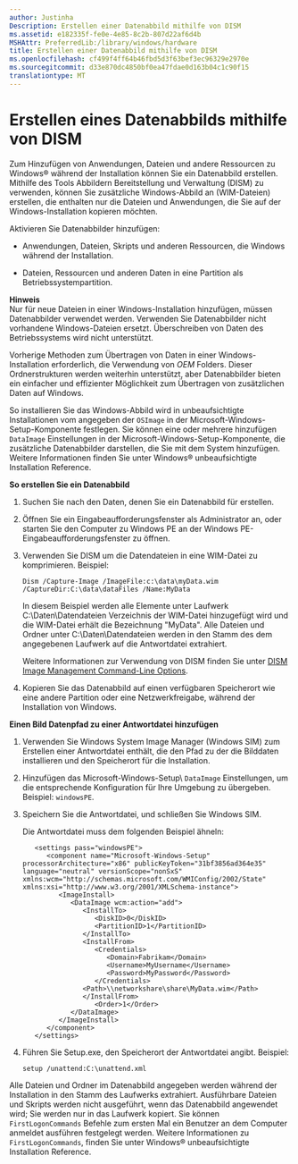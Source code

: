```yaml
---
author: Justinha
Description: Erstellen einer Datenabbild mithilfe von DISM
ms.assetid: e182335f-fe0e-4e85-8c2b-807d22af6d4b
MSHAttr: PreferredLib:/library/windows/hardware
title: Erstellen einer Datenabbild mithilfe von DISM
ms.openlocfilehash: cf499f4ff64b46fbd5d3f63bef3ec96329e2970e
ms.sourcegitcommit: d33e870dc4850bf0ea47fdae0d163b04c1c90f15
translationtype: MT
---
```

# <a name="create-a-data-image-using-dism"></a>Erstellen eines Datenabbilds mithilfe von DISM


Zum Hinzufügen von Anwendungen, Dateien und andere Ressourcen zu Windows® während der Installation können Sie ein Datenabbild erstellen. Mithilfe des Tools Abbildern Bereitstellung und Verwaltung (DISM) zu verwenden, können Sie zusätzliche Windows-Abbild an (WIM-Dateien) erstellen, die enthalten nur die Dateien und Anwendungen, die Sie auf der Windows-Installation kopieren möchten.

Aktivieren Sie Datenabbilder hinzufügen:

-   Anwendungen, Dateien, Skripts und anderen Ressourcen, die Windows während der Installation.

-   Dateien, Ressourcen und anderen Daten in eine Partition als Betriebssystempartition.

**Hinweis**  
Nur für neue Dateien in einer Windows-Installation hinzufügen, müssen Datenabbilder verwendet werden. Verwenden Sie Datenabbilder nicht vorhandene Windows-Dateien ersetzt. Überschreiben von Daten des Betriebssystems wird nicht unterstützt.

 

Vorherige Methoden zum Übertragen von Daten in einer Windows-Installation erforderlich, die Verwendung von $OEM$ Folders. Dieser Ordnerstrukturen werden weiterhin unterstützt, aber Datenabbilder bieten ein einfacher und effizienter Möglichkeit zum Übertragen von zusätzlichen Daten auf Windows.

So installieren Sie das Windows-Abbild wird in unbeaufsichtigte Installationen vom angegeben der `OSImage` in der Microsoft-Windows-Setup-Komponente festlegen. Sie können eine oder mehrere hinzufügen `DataImage` Einstellungen in der Microsoft-Windows-Setup-Komponente, die zusätzliche Datenabbilder darstellen, die Sie mit dem System hinzufügen. Weitere Informationen finden Sie unter Windows® unbeaufsichtigte Installation Reference.

**So erstellen Sie ein Datenabbild**

1.  Suchen Sie nach den Daten, denen Sie ein Datenabbild für erstellen.

2.  Öffnen Sie ein Eingabeaufforderungsfenster als Administrator an, oder starten Sie den Computer zu Windows PE an der Windows PE-Eingabeaufforderungsfenster zu öffnen.

3.  Verwenden Sie DISM um die Datendateien in eine WIM-Datei zu komprimieren. Beispiel:

    ``` syntax
    Dism /Capture-Image /ImageFile:c:\data\myData.wim /CaptureDir:C:\data\dataFiles /Name:MyData
    ```

    In diesem Beispiel werden alle Elemente unter Laufwerk C:\\Daten\\Datendateien Verzeichnis der WIM-Datei hinzugefügt wird und die WIM-Datei erhält die Bezeichnung "MyData". Alle Dateien und Ordner unter C:\\Daten\\Datendateien werden in den Stamm des dem angegebenen Laufwerk auf die Antwortdatei extrahiert.

    Weitere Informationen zur Verwendung von DISM finden Sie unter [DISM Image Management Command-Line Options](dism-image-management-command-line-options-s14.md).

4.  Kopieren Sie das Datenabbild auf einen verfügbaren Speicherort wie eine andere Partition oder eine Netzwerkfreigabe, während der Installation von Windows.

**Einen Bild Datenpfad zu einer Antwortdatei hinzufügen**

1.  Verwenden Sie Windows System Image Manager (Windows SIM) zum Erstellen einer Antwortdatei enthält, die den Pfad zu der die Bilddaten installieren und den Speicherort für die Installation.

2.  Hinzufügen das Microsoft-Windows-Setup\\ `DataImage` Einstellungen, um die entsprechende Konfiguration für Ihre Umgebung zu übergeben. Beispiel: `windowsPE`.

3.  Speichern Sie die Antwortdatei, und schließen Sie Windows SIM.

    Die Antwortdatei muss dem folgenden Beispiel ähneln:

    ``` syntax
       <settings pass="windowsPE">
          <component name="Microsoft-Windows-Setup" processorArchitecture="x86" publicKeyToken="31bf3856ad364e35" language="neutral" versionScope="nonSxS" xmlns:wcm="http://schemas.microsoft.com/WMIConfig/2002/State" xmlns:xsi="http://www.w3.org/2001/XMLSchema-instance">
             <ImageInstall>
                <DataImage wcm:action="add">
                   <InstallTo>
                      <DiskID>0</DiskID>
                      <PartitionID>1</PartitionID>
                   </InstallTo>
                   <InstallFrom>
                      <Credentials>
                         <Domain>Fabrikam</Domain>
                         <Username>MyUsername</Username>
                         <Password>MyPassword</Password>
                      </Credentials>
                   <Path>\\networkshare\share\MyData.wim</Path>
                   </InstallFrom>
                      <Order>1</Order>
                </DataImage>
             </ImageInstall>
          </component>
       </settings>
    ```

4.  Führen Sie Setup.exe, den Speicherort der Antwortdatei angibt. Beispiel:

    ``` syntax
    setup /unattend:C:\unattend.xml
    ```

Alle Dateien und Ordner im Datenabbild angegeben werden während der Installation in den Stamm des Laufwerks extrahiert. Ausführbare Dateien und Skripts werden nicht ausgeführt, wenn das Datenabbild angewendet wird; Sie werden nur in das Laufwerk kopiert. Sie können `FirstLogonCommands` Befehle zum ersten Mal ein Benutzer an dem Computer anmeldet ausführen festgelegt werden. Weitere Informationen zu `FirstLogonCommands`, finden Sie unter Windows® unbeaufsichtigte Installation Reference.

 

 





